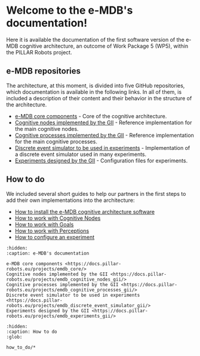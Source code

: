 #  Welcome to the e-MDB's documentation!

Here it is available the documentation of the first software version of the e-MDB cognitive architecture, an outcome of Work Package 5 (WP5), within the PILLAR Robots project.

## e-MDB repositories
The architecture, at this moment, is divided into five GitHub repositories, which documentation is available in the following links. In all of them, is included a description of their content and their behavior in the structure of the architecture.

- [e-MDB core components](https://docs.pillar-robots.eu/projects/emdb_core/) - Core of the cognitive architecture.
- [Cognitive nodes implemented by the GII](https://docs.pillar-robots.eu/projects/emdb_cognitive_nodes_gii/) - Reference implementation for the main cognitive nodes.
- [Cognitive processes implemented by the GII](https://docs.pillar-robots.eu/projects/emdb_cognitive_processes_gii/) - Reference implementation for the main cognitive processes.
- [Discrete event simulator to be used in experiments](https://docs.pillar-robots.eu/projects/emdb_discrete_event_simulator_gii/) - Implementation of a discrete event simulator used in many experiments.
- [Experiments designed by the GII](https://docs.pillar-robots.eu/projects/emdb_experiments_gii/) - Configuration files for experiments.

## How to do
We included several short guides to help our partners in the first steps to add their own implementations into the architecture:

- [How to install the e-MDB cognitive architecture software](how_to_do/how_to_install.md)
- [How to work with Cognitive Nodes](how_to_do/work_with_cognitive_nodes.md)
- [How to work with Goals](how_to_do/work_with_goals.md)
- [How to work with Perceptions](how_to_do/work_with_perceptions.md)
- [How to configure an experiment](how_to_do/yaml_launch_files.md)

```{toctree}
:hidden:
:caption: e-MDB's documentation

e-MDB core components <https://docs.pillar-robots.eu/projects/emdb_core/>
Cognitive nodes implemented by the GII <https://docs.pillar-robots.eu/projects/emdb_cognitive_nodes_gii/>
Cognitive processes implemented by the GII <https://docs.pillar-robots.eu/projects/emdb_cognitive_processes_gii/>
Discrete event simulator to be used in experiments <https://docs.pillar-robots.eu/projects/emdb_discrete_event_simulator_gii/>
Experiments designed by the GII <https://docs.pillar-robots.eu/projects/emdb_experiments_gii/>

```

```{toctree}
:hidden:
:caption: How to do
:glob:

how_to_do/*

```